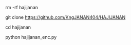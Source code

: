 rm -rf hajijanan

git clone https://github.com/KngJANAN404/HAJIJANAN

cd hajijanan

python hajijanan_enc.py

